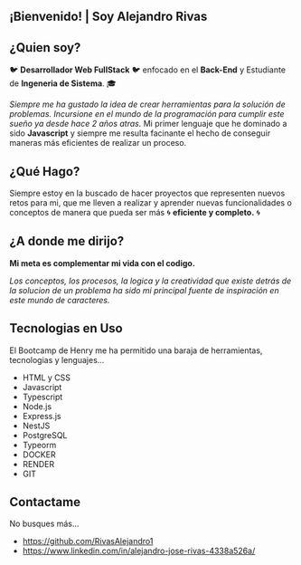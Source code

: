 ## ¡Bienvenido! | Soy Alejandro Rivas

## ¿Quien soy?
:bird: **Desarrollador Web FullStack**  :bird: enfocado en el **Back-End** y Estudiante de **Ingeneria de Sistema**. :mortar_board:

*Siempre me ha gustado la idea de crear herramientas para la solución de problemas. Incursione en el mundo de la programación para cumplir este sueño ya desde hace 2 años atras.* Mi primer lenguaje que he dominado a sido **Javascript** y siempre me resulta facinante el hecho de conseguir maneras más eficientes de realizar un proceso.


## ¿Qué Hago?
Siempre estoy en la buscado de hacer proyectos que representen nuevos retos para mi, que me lleven a realizar y aprender nuevas funcionalidades o conceptos de manera que pueda ser más :cyclone: **eficiente y completo.** :cyclone:

## ¿A donde me dirijo?
**Mi meta es complementar mi vida con el codigo.**

*Los conceptos, los procesos, la logica y la creatividad que existe detrás de la solucion de un problema ha sido mi principal fuente de inspiración en este mundo de caracteres.*

## Tecnologias en Uso
El Bootcamp de Henry me ha permitido una baraja de herramientas, tecnologias y lenguajes...

- HTML y CSS
- Javascript
- Typescript
- Node.js
- Express.js
- NestJS
- PostgreSQL
- Typeorm
- DOCKER
- RENDER
- GIT
## Contactame
No busques más...
- https://github.com/RivasAlejandro1
- https://www.linkedin.com/in/alejandro-jose-rivas-4338a526a/

